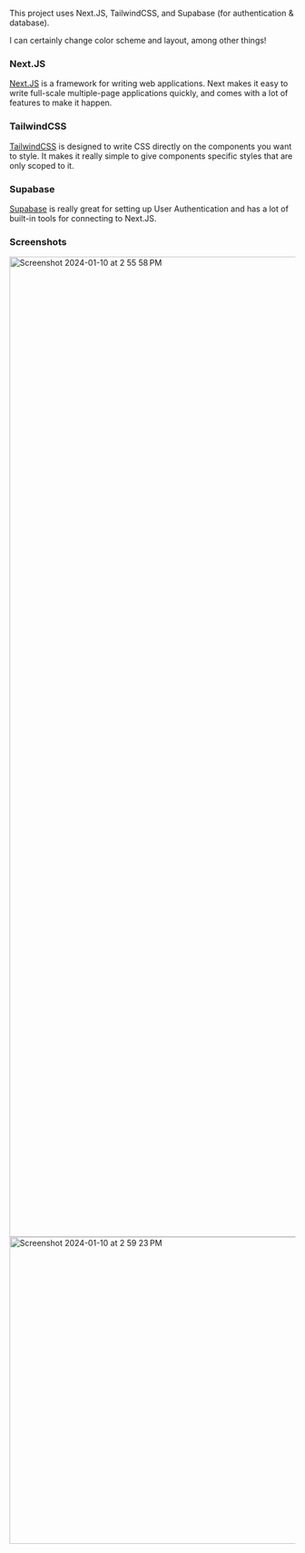This project uses Next.JS, TailwindCSS, and Supabase (for authentication & database).

I can certainly change color scheme and layout, among other things!

### Next.JS

[Next.JS](https://nextjs.org/) is a framework for writing web applications. Next makes it easy to write full-scale multiple-page applications quickly, and comes with a lot of features to make it happen.

### TailwindCSS

[TailwindCSS](https://tailwindcss.com/) is designed to write CSS directly on the components you want to style. It makes it really simple to give components specific styles that are only scoped to it.

### Supabase

[Supabase]() is really great for setting up User Authentication and has a lot of built-in tools for connecting to Next.JS.

### Screenshots
<img width="1728" alt="Screenshot 2024-01-10 at 2 55 58 PM" src="https://github.com/cmcrow2/Playlister/assets/22524985/089b0634-1510-4a6f-90fb-7582422c92af">

<img width="541" alt="Screenshot 2024-01-10 at 2 59 23 PM" src="https://github.com/cmcrow2/Playlister/assets/22524985/022072d7-4e87-45bd-8771-23e3201fec05">
